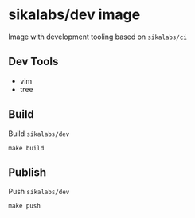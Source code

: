 # sikalabs/dev image

Image with development tooling based on `sikalabs/ci`

## Dev Tools

- vim
- tree

## Build

Build `sikalabs/dev`

```
make build
```

## Publish

Push `sikalabs/dev`

```
make push
```
